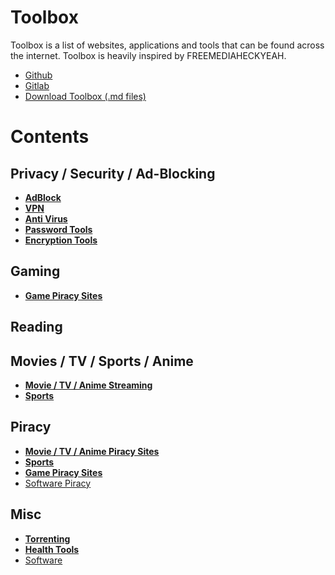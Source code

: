 # Toolbox
Toolbox is a list of websites, applications and tools that can be found across the internet. 
Toolbox is heavily inspired by FREEMEDIAHECKYEAH. 


- [Github](https://github.com/Toolbox-List/Toolbox)
- [Gitlab](https://gitlab.com/toolbox-resources/toolbox)
- [Download Toolbox (.md files)](https://gitlab.com/toolbox-resources/toolbox/-/archive/master/toolbox-master.zip)


# Contents
## Privacy / Security / Ad-Blocking

- [**AdBlock**](privacy-security/adblock.md)
- [**VPN**](privacy-security/vpn.md)
- [**Anti Virus**](privacy-security/anti-virus.md)
- [**Password Tools**](privacy-security/passwords.md)
- [**Encryption Tools**](privacy-security/encryption.md)

## Gaming
- [**Game Piracy Sites**](gaming/game-piracy.md)

## Reading

## Movies / TV / Sports / Anime
- [**Movie / TV / Anime Streaming**](streaming/movie-streaming.md#movie-tv-show-anime-streaming)
- [**Sports**](streaming/sports.md)

## Piracy
- [**Movie / TV / Anime Piracy Sites**](streaming/movie-streaming.md#movie-tv-show-anime-streaming)
- [**Sports**](streaming/sports.md)
- [**Game Piracy Sites**](gaming/game-piracy.md)
- [Software Piracy](software.md)

## Misc
- [**Torrenting**](torrenting.md)
- [**Health Tools**](health.md)
- [Software](software.md)

